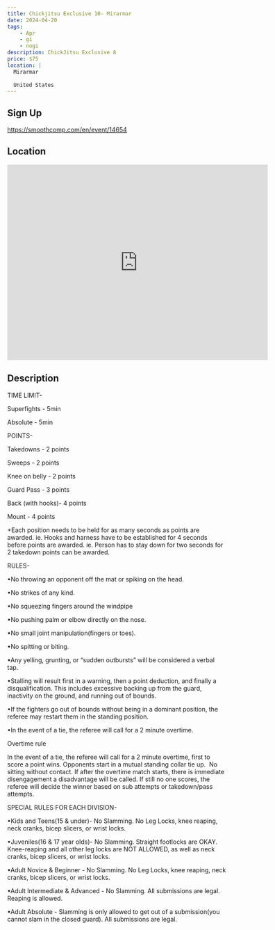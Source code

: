 ```yaml
---
title: Chickjitsu Exclusive 10- Mirarmar
date: 2024-04-20
tags:
    - Apr
    - gi 
    - nogi 
description: ChickJitsu Exclusive 8
price: $75
location: |
  Mirarmar
  
  United States
---
```

## Sign Up
https://smoothcomp.com/en/event/14654

## Location
<iframe src="https://www.google.com/maps/embed?pb=!1m18!1m12!1m3!1d12345.6789!2d-80.3752166!3d25.9792119!2m3!1f0!2f0!3f0!3m2!1i1024!2i768!4f13.1!3m3!1m2!1s0x0%3A0x0!2z25.9792119!5e0!3m2!1sen!2sus!4v1234567890" width="600" height="450" style="border:0;" allowfullscreen="" loading="lazy"></iframe>

## Description
TIME LIMIT-


Superfights - 5min


Absolute - 5min


POINTS-


Takedowns - 2 points


Sweeps - 2 points


Knee on belly - 2 points


Guard Pass - 3 points


Back (with hooks)- 4 points


Mount - 4 points


+Each position needs to be held for as many seconds as points are awarded. ie. Hooks and harness have to be established for 4 seconds before points are awarded. ie. Person has to stay down for two seconds for 2 takedown points can be awarded.


RULES-


•No throwing an opponent off the mat or spiking on the head.


•No strikes of any kind.


•No squeezing fingers around the windpipe


•No pushing palm or elbow directly on the nose.


•No small joint manipulation(fingers or toes).


•No spitting or biting.


•Any yelling, grunting, or “sudden outbursts” will be considered a verbal tap.


•Stalling will result first in a warning, then a point deduction, and finally a disqualification. This includes excessive backing up from the guard, inactivity on the ground, and running out of bounds.


•If the fighters go out of bounds without being in a dominant position, the referee may restart them in the standing position.


•In the event of a tie, the referee will call for a 2 minute overtime.


Overtime rule


In the event of a tie, the referee will call for a 2 minute overtime, first to score a point wins. Opponents start in a mutual standing collar tie up.  No sitting without contact. If after the overtime match starts, there is immediate disengagement a disadvantage will be called. If still no one scores, the referee will decide the winner based on sub attempts or takedown/pass attempts.


SPECIAL RULES FOR EACH DIVISION-


•Kids and Teens(15 & under)- No Slamming. No Leg Locks, knee reaping, neck cranks, bicep slicers, or wrist locks.


•Juveniles(16 & 17 year olds)- No Slamming. Straight footlocks are OKAY. Knee-reaping and all other leg locks are NOT ALLOWED, as well as neck cranks, bicep slicers, or wrist locks.


•Adult Novice & Beginner - No Slamming. No Leg Locks, knee reaping, neck cranks, bicep slicers, or wrist locks.


•Adult Intermediate & Advanced - No Slamming. All submissions are legal. Reaping is allowed.


•Adult Absolute - Slamming is only allowed to get out of a submission(you cannot slam in the closed guard). All submissions are legal.